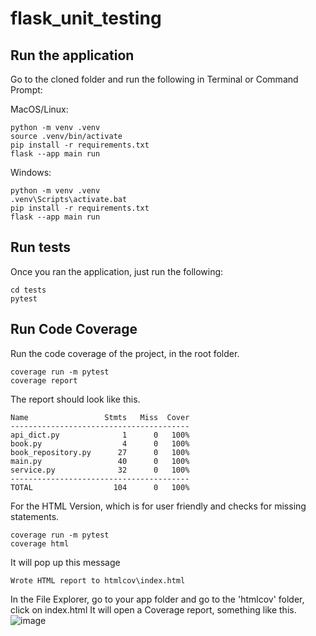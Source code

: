 # flask_unit_testing
## Run the application
Go to the cloned folder and run the following in Terminal or Command Prompt:

MacOS/Linux:
```shell
python -m venv .venv
source .venv/bin/activate
pip install -r requirements.txt
flask --app main run
```

Windows:
```shell
python -m venv .venv
.venv\Scripts\activate.bat
pip install -r requirements.txt
flask --app main run
```

## Run tests
Once you ran the application, just run the following:
```shell
cd tests
pytest
```

## Run Code Coverage
Run the code coverage of the project, in the root folder.
```shell
coverage run -m pytest
coverage report
```

The report should look like this.
```
Name                 Stmts   Miss  Cover
----------------------------------------
api_dict.py              1      0   100%
book.py                  4      0   100%
book_repository.py      27      0   100%
main.py                 40      0   100%
service.py              32      0   100%
----------------------------------------
TOTAL                  104      0   100%
```

For the HTML Version, which is for user friendly and checks for missing statements.
```shell
coverage run -m pytest
coverage html
```
It will pop up this message
```
Wrote HTML report to htmlcov\index.html
```
In the File Explorer, go to your app folder and go to the 'htmlcov' folder, click on index.html
It will open a Coverage report, something like this.
![image](https://github.com/alejandroguerreron2p/flask_unit_testing/assets/150069261/256a5f9e-04e0-41e9-b997-d73d2393055e)
